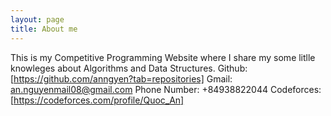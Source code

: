```yaml
---
layout: page
title: About me
---
```


This is my Competitive Programming Website where I share my some litlle knowleges about Algorithms and Data Structures.
Github: [https://github.com/anngyen?tab=repositories]
Gmail: an.nguyenmail08@gmail.com
Phone Number: +84938822044
Codeforces: [https://codeforces.com/profile/Quoc_An]

